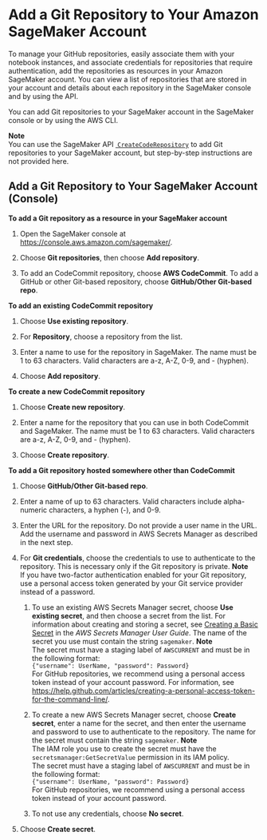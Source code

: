 # Add a Git Repository to Your Amazon SageMaker Account<a name="nbi-git-resource"></a>

To manage your GitHub repositories, easily associate them with your notebook instances, and associate credentials for repositories that require authentication, add the repositories as resources in your Amazon SageMaker account\. You can view a list of repositories that are stored in your account and details about each repository in the SageMaker console and by using the API\.

You can add Git repositories to your SageMaker account in the SageMaker console or by using the AWS CLI\.

**Note**  
You can use the SageMaker API [  `CreateCodeRepository`](https://docs.aws.amazon.com/sagemaker/latest/APIReference/API_CreateCodeRepository.html) to add Git repositories to your SageMaker account, but step\-by\-step instructions are not provided here\.

## Add a Git Repository to Your SageMaker Account \(Console\)<a name="nbi-git-resource-console"></a>

**To add a Git repository as a resource in your SageMaker account**

1. Open the SageMaker console at [https://console\.aws\.amazon\.com/sagemaker/](https://console.aws.amazon.com/sagemaker/)\.

1. Choose **Git repositories**, then choose **Add repository**\.

1. To add an CodeCommit repository, choose **AWS CodeCommit**\. To add a GitHub or other Git\-based repository, choose **GitHub/Other Git\-based repo**\.

**To add an existing CodeCommit repository**

1. Choose **Use existing repository**\.

1. For **Repository**, choose a repository from the list\.

1. Enter a name to use for the repository in SageMaker\. The name must be 1 to 63 characters\. Valid characters are a\-z, A\-Z, 0\-9, and \- \(hyphen\)\.

1. Choose **Add repository**\.

**To create a new CodeCommit repository**

1. Choose **Create new repository**\.

1. Enter a name for the repository that you can use in both CodeCommit and SageMaker\. The name must be 1 to 63 characters\. Valid characters are a\-z, A\-Z, 0\-9, and \- \(hyphen\)\.

1. Choose **Create repository**\.

**To add a Git repository hosted somewhere other than CodeCommit**

1. Choose **GitHub/Other Git\-based repo**\.

1. Enter a name of up to 63 characters\. Valid characters include alpha\-numeric characters, a hyphen \(\-\), and 0\-9\.

1. Enter the URL for the repository\. Do not provide a user name in the URL\. Add the username and password in AWS Secrets Manager as described in the next step\.

1. For **Git credentials**, choose the credentials to use to authenticate to the repository\. This is necessary only if the Git repository is private\.
**Note**  
If you have two\-factor authentication enabled for your Git repository, use a personal access token generated by your Git service provider instead of a password\.

   1. To use an existing AWS Secrets Manager secret, choose **Use existing secret**, and then choose a secret from the list\. For information about creating and storing a secret, see [Creating a Basic Secret](https://docs.aws.amazon.com/secretsmanager/latest/userguide/manage_create-basic-secret.html) in the *AWS Secrets Manager User Guide*\. The name of the secret you use must contain the string `sagemaker`\.
**Note**  
The secret must have a staging label of `AWSCURRENT` and must be in the following format:  
`{"username": UserName, "password": Password}`  
For GitHub repositories, we recommend using a personal access token instead of your account password\. For information, see [https://help\.github\.com/articles/creating\-a\-personal\-access\-token\-for\-the\-command\-line/](https://help.github.com/articles/creating-a-personal-access-token-for-the-command-line/)\.

   1. To create a new AWS Secrets Manager secret, choose **Create secret**, enter a name for the secret, and then enter the username and password to use to authenticate to the repository\. The name for the secret must contain the string `sagemaker`\.
**Note**  
The IAM role you use to create the secret must have the `secretsmanager:GetSecretValue` permission in its IAM policy\.  
The secret must have a staging label of `AWSCURRENT` and must be in the following format:  
`{"username": UserName, "password": Password}`  
For GitHub repositories, we recommend using a personal access token instead of your account password\.

   1. To not use any credentials, choose **No secret**\.

1. Choose **Create secret**\.